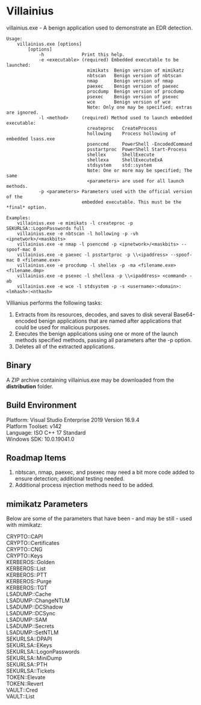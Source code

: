 # Villainius 

villainius.exe - A benign application used to demonstrate an EDR detection.

    Usage:
        villainius.exe [options]
            [options]
                -h              Print this help.
                -e <executable> (required) Embedded executable to be launched:
                                  mimikats  Benign version of mimikatz
                                  nbtscan   Benign version of nbtscan
                                  nmap      Benign version of nmap
                                  paexec    Benign version of paexec
                                  procdump  Benign version of procdump
                                  psexec    Benign version of psexec
                                  wce       Benign version of wce
                                  Note: Only one may be specified; extras are ignored.
                -l <method>     (required) Method used to launch embedded executable:
                                  createproc   CreateProcess
                                  hollowing    Process hollowing of embedded lsass.exe
                                  psenccmd     PowerShell -EncodedCommand
                                  psstartproc  PowerShell Start-Process
                                  shellex      ShellExecute
                                  shellexa     ShellExecuteExA
                                  stdsystem    std::system
                                  Note: One or more may be specified; The same
                                  <parameters> are used for all launch methods.
                -p <parameters> Parameters used with the official version of the
                                embedded executable. This must be the *final* option.

    Examples:
        villainius.exe -e mimikats -l createproc -p SEKURLSA::LogonPasswords full
        villainius.exe -e nbtscan -l hollowing -p -vh <ipnetwork>/<maskbits>
        villainius.exe -e nmap -l psenccmd -p <ipnetwork>/<maskbits> --spoof-mac 0
        villainius.exe -e paexec -l psstartproc -p \\<ipaddress> --spoof-mac 0 <filename.exe>
        villainius.exe -e procdump -l shellex -p -ma <filename.exe> <filename.dmp>
        villainius.exe -e psexec -l shellexa -p \\<ipaddress> <command> -ab
        villainius.exe -e wce -l stdsystem -p -s <username>:<domain>:<lmhash>:<nthash>		

Villianius performs the following tasks:
1. Extracts from its resources, decodes, and saves to disk several Base64-encoded benign applications that are named after applications that could be used for malicious purposes.
2. Executes the benign applications using one or more of the launch methods specified methods, passing all parameters after the -p option. 
3. Deletes all of the extracted applications.

## Binary

A ZIP archive containing villainius.exe may be downloaded from the **distribution** folder.

## Build Environment

Platform: Visual Studio Enterprise 2019 Version 16.9.4	
Platform Toolset: v142	
Language: ISO C++ 17 Standard	
Windows SDK: 10.0.19041.0	

## Roadmap Items
1. nbtscan, nmap, paexec, and psexec may need a bit more code added to ensure detection; additional testing needed.
2. Additional process injection methods need to be added.

## mimikatz Parameters

Below are some of the parameters that have been - and may be still - used with mimikatz:

CRYPTO::CAPI  
CRYPTO::Certificates  
CRYPTO::CNG  
CRYPTO::Keys  
KERBEROS::Golden  
KERBEROS::List  
KERBEROS::PTT  
KERBEROS::Purge  
KERBEROS::TGT  
LSADUMP::Cache  
LSADUMP::ChangeNTLM  
LSADUMP::DCShadow  
LSADUMP::DCSync  
LSADUMP::SAM  
LSADUMP::Secrets  
LSADUMP::SetNTLM  
SEKURLSA::DPAPI  
SEKURLSA::EKeys  
SEKURLSA::LogonPasswords  
SEKURLSA::MiniDump  
SEKURLSA::PTH  
SEKURLSA::Tickets  
TOKEN::Elevate  
TOKEN::Revert  
VAULT::Cred  
VAULT::List  
